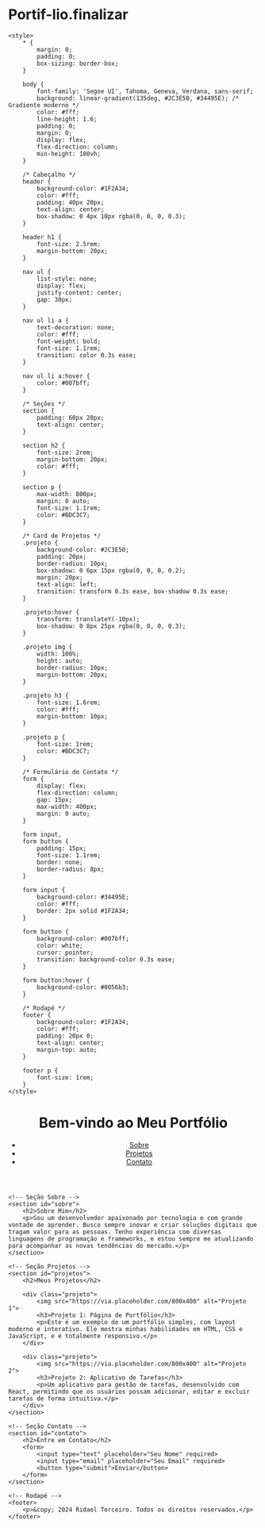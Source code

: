 # Portif-lio.finalizar
<!DOCTYPE html>
<html lang="pt-BR">
<head>
    <meta charset="UTF-8">
    <meta name="viewport" content="width=device-width, initial-scale=1.0">
    <title>Meu Portfólio</title>
    
    <style>
        * {
            margin: 0;
            padding: 0;
            box-sizing: border-box;
        }

        body {
            font-family: 'Segoe UI', Tahoma, Geneva, Verdana, sans-serif;
            background: linear-gradient(135deg, #2C3E50, #34495E); /* Gradiente moderno */
            color: #fff;
            line-height: 1.6;
            padding: 0;
            margin: 0;
            display: flex;
            flex-direction: column;
            min-height: 100vh;
        }

        /* Cabeçalho */
        header {
            background-color: #1F2A34;
            color: #fff;
            padding: 40px 20px;
            text-align: center;
            box-shadow: 0 4px 10px rgba(0, 0, 0, 0.3);
        }

        header h1 {
            font-size: 2.5rem;
            margin-bottom: 20px;
        }

        nav ul {
            list-style: none;
            display: flex;
            justify-content: center;
            gap: 30px;
        }

        nav ul li a {
            text-decoration: none;
            color: #fff;
            font-weight: bold;
            font-size: 1.1rem;
            transition: color 0.3s ease;
        }

        nav ul li a:hover {
            color: #007bff;
        }

        /* Seções */
        section {
            padding: 60px 20px;
            text-align: center;
        }

        section h2 {
            font-size: 2rem;
            margin-bottom: 20px;
            color: #fff;
        }

        section p {
            max-width: 800px;
            margin: 0 auto;
            font-size: 1.1rem;
            color: #BDC3C7;
        }

        /* Card de Projetos */
        .projeto {
            background-color: #2C3E50;
            padding: 20px;
            border-radius: 10px;
            box-shadow: 0 6px 15px rgba(0, 0, 0, 0.2);
            margin: 20px;
            text-align: left;
            transition: transform 0.3s ease, box-shadow 0.3s ease;
        }

        .projeto:hover {
            transform: translateY(-10px);
            box-shadow: 0 8px 25px rgba(0, 0, 0, 0.3);
        }

        .projeto img {
            width: 100%;
            height: auto;
            border-radius: 10px;
            margin-bottom: 20px;
        }

        .projeto h3 {
            font-size: 1.6rem;
            color: #fff;
            margin-bottom: 10px;
        }

        .projeto p {
            font-size: 1rem;
            color: #BDC3C7;
        }

        /* Formulário de Contato */
        form {
            display: flex;
            flex-direction: column;
            gap: 15px;
            max-width: 400px;
            margin: 0 auto;
        }

        form input,
        form button {
            padding: 15px;
            font-size: 1.1rem;
            border: none;
            border-radius: 8px;
        }

        form input {
            background-color: #34495E;
            color: #fff;
            border: 2px solid #1F2A34;
        }

        form button {
            background-color: #007bff;
            color: white;
            cursor: pointer;
            transition: background-color 0.3s ease;
        }

        form button:hover {
            background-color: #0056b3;
        }

        /* Rodapé */
        footer {
            background-color: #1F2A34;
            color: #fff;
            padding: 20px 0;
            text-align: center;
            margin-top: auto;
        }

        footer p {
            font-size: 1rem;
        }
    </style>
</head>
<body>
    <!-- Cabeçalho -->
    <header>
        <h1>Bem-vindo ao Meu Portfólio</h1>
        <nav>
            <ul>
                <li><a href="#sobre">Sobre</a></li>
                <li><a href="#projetos">Projetos</a></li>
                <li><a href="#contato">Contato</a></li>
            </ul>
        </nav>
    </header>

    <!-- Seção Sobre -->
    <section id="sobre">
        <h2>Sobre Mim</h2>
        <p>Sou um desenvolvedor apaixonado por tecnologia e com grande vontade de aprender. Busco sempre inovar e criar soluções digitais que tragam valor para as pessoas. Tenho experiência com diversas linguagens de programação e frameworks, e estou sempre me atualizando para acompanhar as novas tendências do mercado.</p>
    </section>

    <!-- Seção Projetos -->
    <section id="projetos">
        <h2>Meus Projetos</h2>

        <div class="projeto">
            <img src="https://via.placeholder.com/800x400" alt="Projeto 1">
            <h3>Projeto 1: Página de Portfólio</h3>
            <p>Este é um exemplo de um portfólio simples, com layout moderno e interativo. Ele mostra minhas habilidades em HTML, CSS e JavaScript, e é totalmente responsivo.</p>
        </div>

        <div class="projeto">
            <img src="https://via.placeholder.com/800x400" alt="Projeto 2">
            <h3>Projeto 2: Aplicativo de Tarefas</h3>
            <p>Um aplicativo para gestão de tarefas, desenvolvido com React, permitindo que os usuários possam adicionar, editar e excluir tarefas de forma intuitiva.</p>
        </div>
    </section>

    <!-- Seção Contato -->
    <section id="contato">
        <h2>Entre em Contato</h2>
        <form>
            <input type="text" placeholder="Seu Nome" required>
            <input type="email" placeholder="Seu Email" required>
            <button type="submit">Enviar</button>
        </form>
    </section>

    <!-- Rodapé -->
    <footer>
        <p>&copy; 2024 Ridael Terceiro. Todos os direitos reservados.</p>
    </footer>
</body>
</html>
